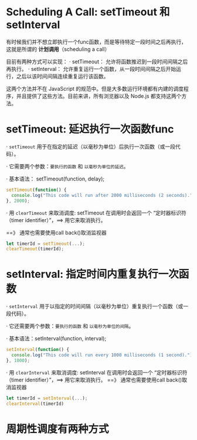 # Scheduling A Call: setTimeout 和 setInterval
有时候我们并不想立即执行一个func函数，而是等待特定一段时间之后再执行，这就是所谓的 **计划调用**（scheduling a call）

目前有两种方式可以实现：
· setTimeout： 允许将函数推迟到一段时间间隔之后再执行。
· setInterval： 允许重复运行一个函数，从一段时间间隔之后开始运行，之后以该时间间隔连续重复运行该函数。

这两个方法并不在 JavaScript 的规范中。但是大多数运行环境都有内建的调度程序，并且提供了这些方法。目前来讲，所有浏览器以及 Node.js 都支持这两个方法。

# setTimeout: 延迟执行一次函数func

· `setTimeout` 用于在指定的延迟（以毫秒为单位）后执行一次函数（或一段代码）。

· 它需要两个参数：`要执行的函数`  和   `以毫秒为单位的延迟`。

· 基本语法： setTimeout(function, delay);

```JavaScript
setTimeout(function() {
  console.log("This code will run after 2000 milliseconds (2 seconds).");
}, 2000);
```
· 用 `clearTimeout` 来取消调度: setTimeout 在调用时会返回一个 “定时器标识符（timer identifier）”，==> 用它来取消执行。

==》 通常也需要使用call back()取消监视器
```JavaScript
let timerId = setTimeout(...);
clearTimeout(timerId);
```

# setInterval: 指定时间内重复执行一次函数 
· `setInterval` 用于以指定的时间间隔（以毫秒为单位）重复执行一个函数（或一段代码）。

· 它还需要两个参数：`要执行的函数`  和  `以毫秒为单位的间隔`。

· 基本语法：setInterval(function, interval);
```JavaScript
setInterval(function() {
  console.log("This code will run every 1000 milliseconds (1 second).");
}, 1000);
```

· 用 `clearInterval` 来取消调度:  setInterval 在调用时会返回一个 “定时器标识符（timer identifier）”，==> 用它来取消执行。
==》 通常也需要使用call back()取消监视器
```JavaScript
let timerId = setInterval(...);
clearInterval(timerId)
```

# 周期性调度有两种方式
